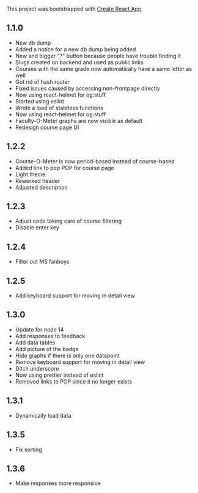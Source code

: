 This project was bootstrapped with [Create React App](https://github.com/facebook/create-react-app).

## 1.1.0
- New db dump
- Added a notice for a new db dump being added
- New and bigger "?" button because people have trouble finding it
- Slugs created on backend and used as public links
- Courses with the same grade now automatically have a same letter as well
- Got rid of hash router
- Fixed issues caused by accessing non-frontpage directly
- Now using react-helmet for og:stuff
- Started using eslint
- Wrote a load of stateless functions
- Now using react-helmet for og:stuff
- Faculty-O-Meter graphs are now visible as default
- Redesign course page UI

## 1.2.2
- Course-O-Meter is now period-based instead of course-based
- Added link to pop POP for course page
- Light theme
- Reworked header
- Adjusted description

## 1.2.3
- Adjust code taking care of course filtering
- Disable enter key

## 1.2.4
- Filter out MS fanboys

## 1.2.5
- Add keyboard support for moving in detail view

## 1.3.0
- Update for node 14
- Add responses to feedback
- Add data tables
- Add picture of the badge
- Hide graphs if there is only one datapoint
- Remove keyboard support for moving in detail view
- Ditch underscore
- Now using prettier instead of eslint
- Removed links to POP since it no longer exists

## 1.3.1
- Dynamically load data

## 1.3.5
- Fix sorting

## 1.3.6
- Make responses more responsive
